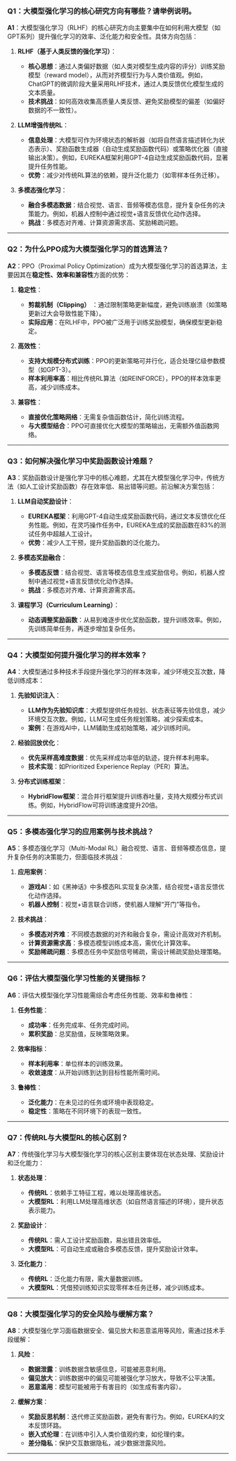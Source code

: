 
### **Q1：大模型强化学习的核心研究方向有哪些？请举例说明。**  
**A1**：大模型强化学习（RLHF）的核心研究方向主要集中在如何利用大模型（如GPT系列）提升强化学习的效率、泛化能力和安全性。具体方向包括：  
1. **RLHF（基于人类反馈的强化学习）**：  
   - **核心思想**：通过人类偏好数据（如人类对模型生成内容的评分）训练奖励模型（reward model），从而对齐模型行为与人类价值观。例如，ChatGPT的微调阶段大量采用RLHF技术，通过人类反馈优化模型生成的文本质量。  
   - **技术挑战**：如何高效收集高质量人类反馈、避免奖励模型的偏差（如偏好数据的不一致性）。  

2. **LLM增强传统RL**：  
   - **信息处理**：大模型可作为环境状态的解析器（如将自然语言描述转化为状态表示）、奖励函数生成器（自动生成奖励函数代码）或策略优化器（直接输出决策）。例如，EUREKA框架利用GPT-4自动生成奖励函数代码，显著提升任务性能。  
   - **优势**：减少对传统RL算法的依赖，提升泛化能力（如零样本任务迁移）。  

3. **多模态强化学习**：  
   - **融合多模态数据**：结合视觉、语言、音频等模态信息，提升复杂任务的决策能力。例如，机器人控制中通过视觉+语言反馈优化动作选择。  
   - **挑战**：多模态对齐难、计算资源需求高、奖励稀疏问题。  

---

### **Q2：为什么PPO成为大模型强化学习的首选算法？**  
**A2**：PPO（Proximal Policy Optimization）成为大模型强化学习的首选算法，主要因其在**稳定性、效率和兼容性**方面的优势：  
1. **稳定性**：  
   - **剪裁机制（Clipping）** ：通过限制策略更新幅度，避免训练崩溃（如策略更新过大会导致性能下降）。  
   - **实际应用**：在RLHF中，PPO被广泛用于训练奖励模型，确保模型更新稳定。  

2. **高效性**：  
   - **支持大规模分布式训练**：PPO的更新策略可并行化，适合处理亿级参数模型（如GPT-3）。  
   - **样本利用率高**：相比传统RL算法（如REINFORCE），PPO的样本效率更高，减少训练成本。  

3. **兼容性**：  
   - **直接优化策略网络**：无需复杂值函数估计，简化训练流程。  
   - **与大模型结合**：PPO可直接优化大模型的策略输出，无需额外值函数网络。  

---

### **Q3：如何解决强化学习中奖励函数设计难题？**  
**A3**：奖励函数设计是强化学习中的核心难题，尤其在大模型强化学习中，传统方法（如人工设计奖励函数）存在效率低、易出错等问题。前沿解决方案包括：  
1. **LLM自动奖励设计**：  
   - **EUREKA框架**：利用GPT-4自动生成奖励函数代码，通过文本反馈优化任务性能。例如，在灵巧操作任务中，EUREKA生成的奖励函数在83%的测试任务中超越人工设计。  
   - **优势**：减少人工干预，提升奖励函数的泛化能力。  

2. **多模态奖励融合**：  
   - **多模态反馈**：结合视觉、语言等模态信息生成奖励信号。例如，机器人控制中通过视觉+语言反馈优化动作选择。  
   - **挑战**：多模态对齐难、计算资源需求高。  

3. **课程学习（Curriculum Learning）**：  
   - **动态调整奖励函数**：从易到难逐步优化奖励函数，提升训练效率。例如，先训练简单任务，再逐步增加复杂任务。  

---

### **Q4：大模型如何提升强化学习的样本效率？**  
**A4**：大模型通过多种技术手段提升强化学习的样本效率，减少环境交互次数，降低训练成本：  
1. **先验知识注入**：  
   - **LLM作为先验知识库**：大模型提供任务规划、状态表征等先验信息，减少环境交互次数。例如，LLM可生成任务规划策略，减少探索成本。  
   - **案例**：在游戏AI中，LLM辅助生成初始策略，减少训练时间。  

2. **经验回放优化**：  
   - **优先采样高难度数据**：优先采样成功率低的轨迹，提升样本利用率。  
   - **技术实现**：如Prioritized Experience Replay（PER）算法。  

3. **分布式训练框架**：  
   - **HybridFlow框架**：混合并行框架提升训练吞吐量，支持大规模分布式训练。例如，HybridFlow可将训练速度提升20倍。  

---

### **Q5：多模态强化学习的应用案例与技术挑战？**  
**A5**：多模态强化学习（Multi-Modal RL）融合视觉、语言、音频等模态信息，提升复杂任务的决策能力，但面临技术挑战：  
1. **应用案例**：  
   - **游戏AI**：如《黑神话》中多模态RL实现复杂决策，结合视觉+语言反馈优化动作选择。  
   - **机器人控制**：视觉+语言联合训练，使机器人理解“开门”等指令。  

2. **技术挑战**：  
   - **多模态对齐难**：不同模态数据的对齐和融合复杂，需设计高效对齐机制。  
   - **计算资源需求高**：多模态模型训练成本高，需优化计算效率。  
   - **奖励稀疏问题**：多模态任务中奖励信号稀疏，需设计稀疏奖励处理策略。  

---

### **Q6：评估大模型强化学习性能的关键指标？**  
**A6**：评估大模型强化学习性能需综合考虑任务性能、效率和鲁棒性：  
1. **任务性能**：  
   - **成功率**：任务完成率、任务完成时间。  
   - **累积奖励**：总奖励值，反映策略效果。  

2. **效率指标**：  
   - **样本利用率**：单位样本的训练效果。  
   - **收敛速度**：从开始训练到达到目标性能所需时间。  

3. **鲁棒性**：  
   - **泛化能力**：在未见过的任务或环境中表现稳定。  
   - **稳定性**：策略在不同环境下的表现一致性。  

---

### **Q7：传统RL与大模型RL的核心区别？**  
**A7**：传统强化学习与大模型强化学习的核心区别主要体现在状态处理、奖励设计和泛化能力：  
1. **状态处理**：  
   - **传统RL**：依赖手工特征工程，难以处理高维状态。  
   - **大模型RL**：利用LLM处理高维状态（如自然语言描述的环境），提升状态表示能力。  

2. **奖励设计**：  
   - **传统RL**：需人工设计奖励函数，易出错且效率低。  
   - **大模型RL**：可自动生成或融合多模态反馈，提升奖励设计效率。  

3. **泛化能力**：  
   - **传统RL**：泛化能力有限，需大量数据训练。  
   - **大模型RL**：凭借预训练知识实现零样本任务迁移，减少训练成本。  

---

### **Q8：大模型强化学习的安全风险与缓解方案？**  
**A8**：大模型强化学习面临数据安全、偏见放大和恶意滥用等风险，需通过技术手段缓解：  
1. **风险**：  
   - **数据泄露**：训练数据含敏感信息，可能被恶意利用。  
   - **偏见放大**：训练数据中的偏见可能被强化学习放大，导致不公平决策。  
   - **恶意滥用**：模型可能被用于有害目的（如生成有害内容）。  

2. **缓解方案**：  
   - **奖励反思机制**：迭代修正奖励函数，避免有害行为。例如，EUREKA的文本反馈环路。  
   - **嵌入式伦理**：在训练中引入人类价值观约束，如伦理约束。  
   - **差分隐私**：保护交互数据隐私，减少数据泄露风险。  

---

